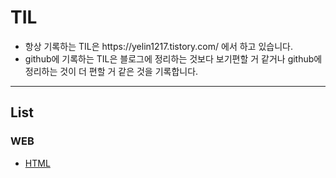 # TIL
<ul>
  <li> 항상 기록하는 TIL은 https://yelin1217.tistory.com/ 에서 하고 있습니다.</li>
  <li> github에 기록하는 TIL은 블로그에 정리하는 것보다 보기편할 거 같거나 github에 정리하는 것이 더 편할 거 같은 것을 기록합니다.</li>
</ul>

***
## List

### WEB
<ul>
  <li><a href="https://github.com/Yelin-park/TIL/blob/main/HTML/HTML.md">HTML</a></li>
</ul>
